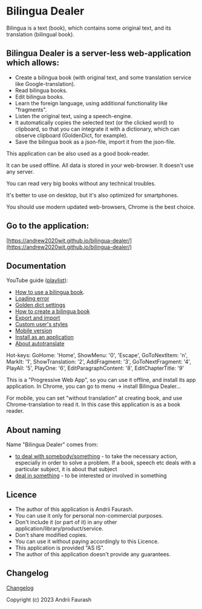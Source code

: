 # Bilingua Dealer

Bilingua is a text (book), which contains some original text, and its translation (bilingual book).

## Bilingua Dealer is a server-less web-application which allows:

- Create a bilingua book (with original text, and some translation service like Google-translation).
- Read bilingua books.
- Edit bilingua books.
- Learn the foreign language, using additional functionality like "fragments".
- Listen the original text, using a speech-engine.
- It automatically copies the selected text (or the clicked word) to clipboard,
  so that you can integrate it with a dictionary, which can observe clipboard (GoldenDict, for example).
- Save the bilingua book as a json-file, import it from the json-file.

This application can be also used as a good book-reader.

It can be used offline. All data is stored in your web-browser. It doesn't use any server.

You can read very big books without any technical troubles.

It's better to use on desktop, but it's also optimized for smartphones.

You should use modern updated web-browsers, Chrome is the best choice.

## Go to the application:

[https://andrew2020wit.github.io/bilingua-dealer/](https://andrew2020wit.github.io/bilingua-dealer/)

## Documentation

YouTube guide ([playlist](https://www.youtube.com/playlist?list=PLZKEqtF-W8rp3MP9oktd7qgEwVhXAd90I)):

- [How to use a bilingua book](https://www.youtube.com/watch?v=Tj2Bs4sRDwQ&list=PLZKEqtF-W8rp3MP9oktd7qgEwVhXAd90I).
- [Loading error](https://www.youtube.com/watch?v=YJMqfpegWgQ&list=PLZKEqtF-W8rp3MP9oktd7qgEwVhXAd90I)
- [Golden dict settings](https://www.youtube.com/watch?v=gDqUiRZoIxY&list=PLZKEqtF-W8rp3MP9oktd7qgEwVhXAd90I)
- [How to create a bilingua book](https://www.youtube.com/watch?v=4ECIpavVafE&list=PLZKEqtF-W8rp3MP9oktd7qgEwVhXAd90I)
- [Export and import](https://www.youtube.com/watch?v=gSKRDLunF6Q&list=PLZKEqtF-W8rp3MP9oktd7qgEwVhXAd90I)
- [Custom user's styles](https://www.youtube.com/watch?v=UjQtVb9FNeI&list=PLZKEqtF-W8rp3MP9oktd7qgEwVhXAd90I)
- [Mobile version](https://www.youtube.com/watch?v=Blfa2ksESuU&list=PLZKEqtF-W8rp3MP9oktd7qgEwVhXAd90I)
- [Install as an application](https://www.youtube.com/watch?v=WmC10MrHUCI&list=PLZKEqtF-W8rp3MP9oktd7qgEwVhXAd90I)
- [About autotranslate](https://www.youtube.com/watch?v=5EBS11hXVJ4&list=PLZKEqtF-W8rp3MP9oktd7qgEwVhXAd90I)

Hot-keys: GoHome: 'Home', ShowMenu: '0', 'Escape', GoToNextItem: 'n', MarkIt: '1',
ShowTranslation: '2', AddFragment: '3', GoToNextFragment: '4', PlayAll: '5', PlayOne: '6',
EditParagraphContent: '8', EditChapterTitle: '9'

This is a "Progressive Web App", so you can use it offline, and install its app application.
In Chrome, you can go to menu -> install Bilingua Dealer...

For mobile, you can set "without translation" at creating book, and use Chrome-translation to read it.
In this case this application is as a book reader.

## About naming

Name "Bilingua Dealer" comes from:

- [to deal with somebody/something](https://www.ldoceonline.com/dictionary/deal-with) - to take the necessary action,
  especially in order to solve a problem. 
  If a book, speech etc deals with a particular subject, it is about that subject
- [deal in something](https://www.ldoceonline.com/dictionary/deal-in) - to be interested or involved in something


## Licence

- The author of this application is Andrii Faurash.
- You can use it only for personal non-commercial purposes.
- Don't include it (or part of it) in any other application/library/product/service.
- Don't share modified copies.
- You can use it without paying accordingly to this Licence.
- This application is provided "AS IS".
- The author of this application doesn't provide any guarantees.

## Changelog

[Changelog](https://github.com/andrew2020wit/bilingua-dealer/blob/master/changelog.md)

Copyright (c) 2023 Andrii Faurash
